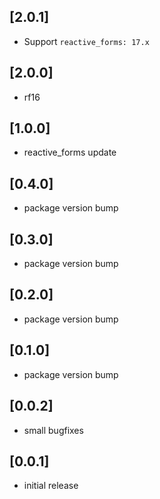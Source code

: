 ## [2.0.1]

* Support `reactive_forms: 17.x`

## [2.0.0]

* rf16

## [1.0.0]

* reactive_forms update

## [0.4.0]

* package version bump

## [0.3.0]

* package version bump

## [0.2.0]

* package version bump

## [0.1.0]

* package version bump

## [0.0.2]

* small bugfixes

## [0.0.1]

* initial release